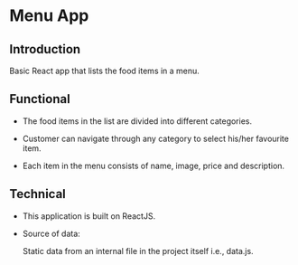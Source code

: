 # Menu App

## Introduction

Basic React app that lists the food items in a menu.


## Functional

* The food items in the list are divided into different categories.

* Customer can navigate through any category to select his/her favourite item.

* Each item in the menu consists of name, image, price and description.


## Technical

* This application is built on ReactJS.

* Source of data:

    Static data from an internal file in the project itself i.e., data.js.